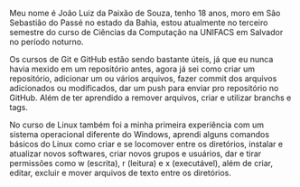 Meu nome é João Luiz da Paixão de Souza, tenho 18 anos, moro em São Sebastião do Passé no estado da Bahia, estou atualmente no terceiro semestre do curso de Ciências da Computação na UNIFACS em Salvador no período noturno.

Os cursos de Git e GitHub estão sendo bastante úteis, já que eu nunca havia mexido em um repositório antes, agora já sei como criar um repositório, adicionar um ou vários arquivos, fazer commit dos arquivos adicionados ou modificados, dar um push para enviar pro repositório no GitHub. Além de ter aprendido a remover arquivos, criar e utilizar branchs e tags.

No curso de Linux também foi a minha primeira experiência com um sistema operacional diferente do Windows, aprendi alguns comandos básicos do Linux como criar e se locomover entre os diretórios, instalar e atualizar novos softwares, criar novos grupos e usuários, dar e tirar permissões como w (escrita), r (leitura) e x (executável), além de criar, editar, excluir e mover arquivos de texto entre os diretórios.